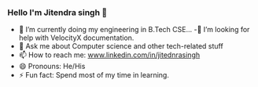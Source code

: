 ### Hello I'm Jitendra singh 👋


- 🔭 I’m currently doing my engineering in B.Tech CSE...
-🤔 I’m looking for help with VelocityX documentation.
- 💬 Ask me about Computer science and other tech-related stuff
- 📫 How to reach me: www.linkedin.com/in/jitednrasingh
- 😄 Pronouns: He/His
- ⚡ Fun fact: Spend most of my time in learning.

